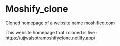# Moshify_clone
Cloned homepage of a website name moshified.com

This website homepage that i cloned is live : https://ujjwalsotramoshifyclone.netlify.app/

